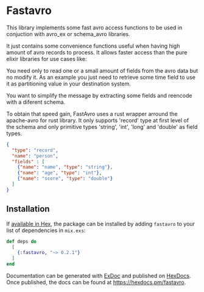# Fastavro

This library implements some fast avro access functions to be used in conjuction
with avro_ex or schema_avro libraries.

It just contains some convenience functions useful when having high amount of
avro records to process. It allows faster access than the pure elixir libraries
for use cases like:

You need only to read one or a small amount of fields from the avro data but no
modify it. As an example you just need to retrieve some time field to use it as
partitioning value in your destination system.

You want to simplify the message by extracting some fields and reencode with a
diferent schema.

To obtain that speed gain, FastAvro uses a rust wrapper arround the apache-avro
for rust library. It only supports 'record' type at first level of the schema
and only primitive types 'string', 'int', 'long' and 'double' as field types.

```json
{
  "type": "record",
  "name": "person",
  "fields" : [
    {"name": "name", "type": "string"},
    {"name": "age", "type": "int"},
    {"name": "score", "type": "double"}
  ]
}
```

## Installation

If [available in Hex](https://hex.pm/docs/publish), the package can be installed
by adding `fastavro` to your list of dependencies in `mix.exs`:

```elixir
def deps do
  [
    {:fastavro, "~> 0.2.1"}
  ]
end
```

Documentation can be generated with [ExDoc](https://github.com/elixir-lang/ex_doc)
and published on [HexDocs](https://hexdocs.pm). Once published, the docs can
be found at <https://hexdocs.pm/fastavro>.

